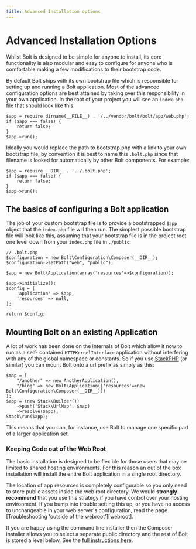 ```yaml
---
title: Advanced Installation options
---
```

Advanced Installation Options
=============================

Whilst Bolt is designed to be simple for anyone to install, its core
functionality is also modular and easy to configure for anyone who is
comfortable making a few modifications to their bootstrap code.

By default Bolt ships with its own bootstrap file which is responsible for
setting up and running a Bolt application. Most of the advanced configuration
options are best attained by taking over this responsibility in your own
application. In the root of your project you will see an `index.php` file that
should look like this:

```
$app = require dirname(__FILE__) . '/../vendor/bolt/bolt/app/web.php';
if ($app === false) {
    return false;
}
$app->run();
```

Ideally you would replace the path to bootstrap.php with a link to your own
bootstrap file, by convention it is best to name this `.bolt.php` since that filename
is looked for automatically by other Bolt components. For example:

```
$app = require __DIR__ . '../.bolt.php';
if ($app === false) {
    return false;
}
$app->run();
```

The basics of configuring a Bolt application
--------------------------------------------

The job of your custom bootstrap file is to provide a bootstrapped `$app`
object that the `index.php` file will then run. The simplest possible bootstrap
file will look like this, assuming that your bootstrap file is in the project root
one level down from your `index.php` file in `./public`:

```
// .bolt.php
$configuration = new Bolt\Configuration\Composer(__DIR__);
$configuration->setPath("web", "public");

$app = new Bolt\Application(array('resources'=>$configuration));

$app->initialize();
$config = [
    'application' => $app,
    'resources' => null,
];

return $config;
```

Mounting Bolt on an existing Application
----------------------------------------

A lot of work has been done on the internals of Bolt which allow it now to run
as a self- contained `HTTPKernelInterface` application without interfering with
any of the global namespace or constants. So if you use
[StackPHP](http://stackphp.com/) (or similar) you can mount Bolt onto a url
prefix as simply as this:

```
$map = [
    "/another" => new AnotherApplication(),
    "/blog" => new Bolt\Application(['resources'=>new Bolt\Configuration\Composer(__DIR__)])
];
$app = (new Stack\Builder())
    ->push('Stack\UrlMap', $map)
    ->resolve($app);
Stack\run($app);
```

This means that you can, for instance, use Bolt to manage one specific part of
a larger application set.

### Keeping Code out of the Web Root

The basic installation is designed to be flexible for those users that may be
limited to shared hosting environments. For this reason an out of the box
installation will install the entire Bolt application in a single root
directory.

The location of app resources is completely configurable so you only need to
store public assets inside the web root directory. We would **strongly
recommend** that you use this strategy if you have control over your hosting
environment. If you bump into trouble setting this up, or you have no access to
unchangeable in your web server's configuration, read the page
[Troubleshooting 'outside of the webroot'][webroot].

If you are happy using the command line installer then the Composer installer
allows you to select a separate public directory and the rest of Bolt is stored
a level below. See the [full instructions here](composer).
